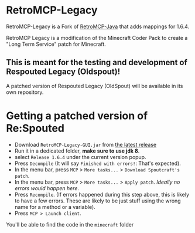 # RetroMCP-Legacy

RetroMCP-Legacy is a Fork of [RetroMCP-Java](https://github.com/MCPHackers/RetroMCP-Java) that adds mappings for 1.6.4.

RetroMCP Legacy is a modification of the Minecraft Coder Pack to create a "Long Term Service" patch for Minecraft.


## This is meant for the testing and development of Respouted Legacy (Oldspout)!

A patched version of Respouted Legacy (OldSpout) will be available in its own repository.

# Getting a patched version of Re:Spouted

- Download `RetroMCP-Legacy-GUI.jar` from [the latest release](https://github.com/ReSpouted/RetroMCP-Legacy/releases/latest)
- Run it in a dedicated folder, **make sure to use jdk 8**.
- select `Release 1.6.4` under the current version popup.
- Press `Decompile` (It will say `Finished with errors!`: That's expected).
- In the menu bar, press `MCP` > `More tasks...` >  `Download Spoutcraft's patch`.
- In the menu bar, press `MCP` > `More tasks...` >  `Apply patch`. *Ideally no errors would happen here*.
- Press `Recompile`. (If errors happened during this step above, this is likely to have a few errors. These are likely to be just stuff using the wrong name for a method or a variable).
- Press `MCP > Launch client`.

You'll be able to find the code in the `minecraft` folder
